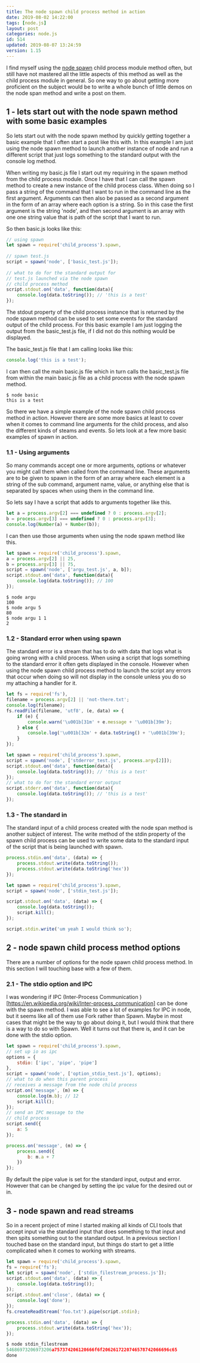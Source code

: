 ```yaml
---
title: The node spawn child process method in action
date: 2019-08-02 14:22:00
tags: [node.js]
layout: post
categories: node.js
id: 514
updated: 2019-08-07 13:24:59
version: 1.15
---
```


I find myself using the [node spawn](https://nodejs.org/api/child_process.html#child_process_child_process_spawn_command_args_options) child process module method often, but still have not mastered all the little aspects of this method as well as the child process module in general. So one way to go about getting more proficient on the subject would be to write a whole bunch of little demos on the node span method and write a post on them.

<!-- more -->

## 1 - lets start out with the node spawn method with some basic examples

So lets start out with the node spawn method by quickly getting together a basic example that I often start a post like this with. In this example I am just using the node spawn method to launch another instance of node and run a different script that just logs something to the standard output with the console log method.

When writing my basic.js file I start out my requiring in the spawn method from the child process module. Once I have that I can call the spawn method to create a new instance of the child process class. When doing so I pass a string of the command that I want to run in the command line as the first argument. Arguments can then also be passed as a second argument in the form of an array where each option is a string. So in this case the first argument is the string \'node\', and then second argument is an array with one one string value that is path of the script that I want to run.

So then basic.js looks like this:

```js
// using spawn
let spawn = require('child_process').spawn,
 
// spawn test.js
script = spawn('node', ['basic_test.js']);
 
// what to do for the standard output for
// test.js launched via the node spawn
// child process method
script.stdout.on('data', function(data){
    console.log(data.toString()); // 'this is a test'
});
```

The stdout property of the child process instance that is returned by the node spawn method can be used to set some events for the standard output of the child process. For this basic example I am just logging the output from the basic_test.js file, if I did not do this nothing would be displayed.

The basic_test.js file that I am calling looks like this:

```js
console.log('this is a test');
```

I can then call the main basic.js file which in turn calls the basic_test.js file from within the main basic.js file as a child process with the node spawn method.

```
$ node basic
this is a test
```

So there we have a simple example of the node spawn child process method in action. However there are some more basics at least to cover when it comes to command line arguments for the child process, and also the different kinds of steams and events. So lets look at a few more basic examples of spawn in action.

### 1.1 - Using arguments

So many commands accept one or more arguments, options or whatever you might call them when called from the command line. These arguments are to be given to spawn in the form of an array where each element is a string of the sub command, argument name, value, or anything else that is separated by spaces when using them in the command line.

So lets say I have a script that adds to arguments together like this.
```js
let a = process.argv[2] === undefined ? 0 : process.argv[2];
b = process.argv[3] === undefined ? 0 : process.argv[3];
console.log(Number(a) + Number(b));
```


I can then use those arguments when using the node spawn method like this.

```js
let spawn = require('child_process').spawn,
a = process.argv[2] || 25,
b = process.argv[3] || 75,
script = spawn('node', ['argu_test.js', a, b]);
script.stdout.on('data', function(data){
    console.log(data.toString()); // 100
});

```


```
$ node argu
100
$ node argu 5
80
$ node argu 1 1
2
```

### 1.2 - Standard error when using spawn

The standard error is a stream that has to do with data that logs what is going wrong with a child process. When using a script that logs something to the standard error it often gets displayed in the console. However when using the node spawn child process method to launch the script any errors that occur when doing so will not display in the console unless you do so my attaching a handler for it.

```js
let fs = require('fs'),
filename = process.argv[2] || 'not-there.txt';
console.log(filename);
fs.readFile(filename, 'utf8', (e, data) => {
    if (e) {
        console.warn('\u001b[31m' + e.message + '\u001b[39m');
    } else {
        console.log('\u001b[32m' + data.toString() + '\u001b[39m');
    }
});
```

```js
let spawn = require('child_process').spawn,
script = spawn('node', ['stderror_test.js', process.argv[2]]);
script.stdout.on('data', function(data){
    console.log(data.toString()); // 'this is a test'
});
// what to do for the standard error output
script.stderr.on('data', function(data){
    console.log(data.toString()); // 'this is a test'
});

```

### 1.3 - The standard in

The standard input of a child process created with the node span method is another subject of interest. The write method of the stdin property of the spawn child process can be used to write some data to the standard input of the script that is being launched with spawn.

```js
process.stdin.on('data', (data) => {
    process.stdout.write(data.toString());
    process.stdout.write(data.toString('hex'))
});

```

```js
let spawn = require('child_process').spawn,
script = spawn('node', ['stdin_test.js']);

script.stdout.on('data', (data) => {
    console.log(data.toString());
    script.kill();
});

script.stdin.write('um yeah I would think so');

```

## 2 - node spawn child process method options

There are a number of options for the node spawn child process method. In this section I will touching base with a few of them.

### 2.1 - The stdio option and IPC

I was wondering if IPC \(Inter-Process Communication \)[https://en.wikipedia.org/wiki/Inter-process_communication] can be done with the spawn method. I was able to see a lot of examples for IPC in node, but it seems like all of them use Fork rather than Spawn. Maybe in most cases that might be the way to go about doing it, but I would think that there is a way to do so with Spawn. Well it turns out that there is, and it can be done with the stdio option.

```js
let spawn = require('child_process').spawn,
// set up io as ipc
options = {
    stdio: ['ipc', 'pipe', 'pipe']
},
script = spawn('node', ['option_stdio_test.js'], options);
// what to do when this parent process
// receives a message from the node child process
script.on('message', (m) => {
    console.log(m.b); // 12
    script.kill();
});
// send an IPC message to the
// child process
script.send({
    a: 5
});
```

```js
process.on('message', (m) => {
    process.send({
        b: m.a + 7
    })
});
```

By default the pipe value is set for the standard input, output and error. However that can be changed by setting the ipc value for the desired out or in.

## 3 - node spawn and read streams

So in a recent project of mine I started making all kinds of CLI tools that accept input via the standard input that does something to that input and then spits something out to the standard output. In a previous section I touched base on the standard input, but things do start to get a little complicated when it comes to working with streams.

```js
let spawn = require('child_process').spawn,
fs = require('fs');
let script = spawn('node', ['stdin_filestream_process.js']);
script.stdout.on('data', (data) => {
    console.log(data.toString());
});
script.stdout.on('close', (data) => {
    console.log('done');
});
fs.createReadStream('foo.txt').pipe(script.stdin);

```

```js
process.stdin.on('data', (data) => {
    process.stdout.write(data.toString('hex'));
});

```

```js
$ node stdin_filestream
54686973206973206a757374206120666f6f2062617220746578742066696c65
done
```